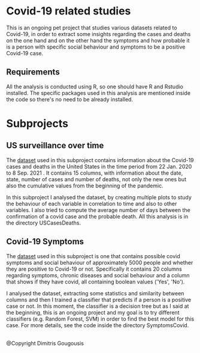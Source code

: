 # Covid-19 related studies

This is an ongoing pet project that studies various datasets related to Covid-19, in order to extract some insights regarding the cases and deaths on the one hand and on the other hand the symptoms and how probable it is a person with specific social behaviour and symptoms to be a positive Covid-19 case.

## Requirements
All the analysis is conducted using R, so one should have R and Rstudio installed. The specific packages used in this analysis are mentioned inside the code so there's no need to be already installed.

# Subprojects
## US surveillance over time
The [dataset](https://data.cdc.gov/Case-Surveillance/United-States-COVID-19-Cases-and-Deaths-by-State-o/9mfq-cb36) used in this subproject contains information about the Covid-19 cases and deaths in the United States in the time period from 22 Jan. 2020 to 8 Sep. 2021 . It contains 15 columns, with information about the date, state, number of cases and number of deaths, not only the new ones but also the cumulative values from the beginning of the pandemic.

In this subproject I analysed the dataset, by creating multiple plots to study the behaviour of each variable in correlation to time and also to other variables. I also tried to compute the average number of days between the confirmation of a covid case and the probable death. All this analysis is in the directory USCasesDeaths.


## Covid-19 Symptoms
The [dataset](https://www.kaggle.com/hemanthhari/symptoms-and-covid-presence) used in this subproject is one that contains possible covid symptoms and social behaviour of approximately 5000 people and whether they are positive to Covid-19 or not. Specifically it contains 20 columns regarding symptoms, chronic diseases and social behaviour and a column that shows if they have covid, all containing boolean values ('Yes', 'No').

I analysed the dataset, extracting some statistics and similarity between columns and then I trained a classifier that predicts if a person is a positive case or not. In this moment, the classifier is a decision tree but as I said at the beginning, this is an ongoing project and my goal is to try different classifiers (e.g. Random Forest, SVM) in order to find the best model for this case. For more details, see the code inside the directory SymptomsCovid.

<br/>
@Copyright Dimitris Gougousis
